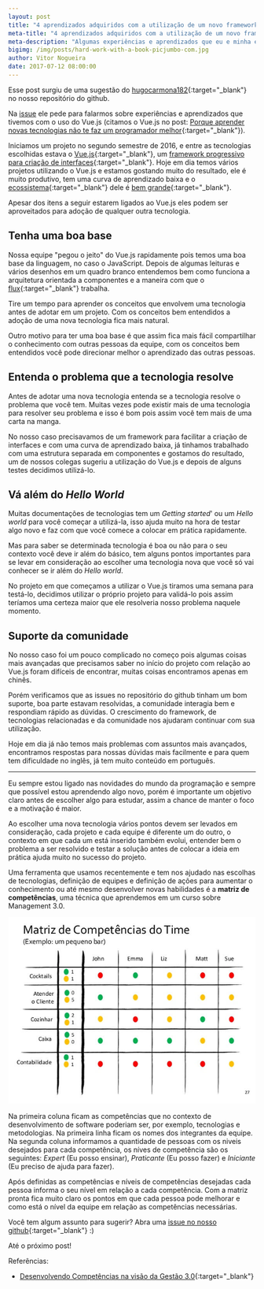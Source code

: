 ```yaml
---
layout: post
title: "4 aprendizados adquiridos com a utilização de um novo framework"
meta-title: "4 aprendizados adquiridos com a utilização de um novo framework"
meta-description: "Algumas experiências e aprendizados que eu e minha equipe tivemos com a adoção de um novo framework"
bigimg: /img/posts/hard-work-with-a-book-picjumbo-com.jpg
author: Vitor Nogueira
date: 2017-07-12 08:00:00
---
```


Esse post surgiu de uma sugestão do [hugocarmona182](https://github.com/hugocarmona182){:target="_blank"} no nosso repositório do github.

Na [issue](https://github.com/mindsetboaspraticas/mindsetboaspraticas.github.io/issues/18) ele pede para falarmos sobre experiências e aprendizados que tivemos com o uso do Vue.js (citamos o Vue.js no post: [Porque aprender novas tecnologias não te faz um programador melhor](http://mindsetboaspraticas.com.br/porque-aprender-novas-tecnologias-nao-te-faz-um-programador-melhor){:target="_blank"}).

Iniciamos um projeto no segundo semestre de 2016, e entre as tecnologias escolhidas estava o [Vue.js](https://vuejs.org/){:target="_blank"}, um [framework progressivo para criação de interfaces](https://vuejs.org/v2/guide/){:target="_blank"}. Hoje em dia temos vários projetos utilizando o Vue.js e estamos gostando muito do resultado, ele é muito produtivo, tem uma curva de aprendizado baixa e o [ecossistema](https://github.com/vuejs/awesome-vue){:target="_blank"} dele é [bem grande](https://curated.vuejs.org/){:target="_blank"}.

Apesar dos itens a seguir estarem ligados ao Vue.js eles podem ser aproveitados para adoção de qualquer outra tecnologia.

## Tenha uma boa base

Nossa equipe "pegou o jeito" do Vue.js rapidamente pois temos uma boa base da linguagem, no caso o JavaScript. Depois de algumas leituras e vários desenhos em um quadro branco entendemos bem como funciona a arquitetura orientada a componentes e a maneira com que o [flux](http://facebook.github.io/flux/){:target="_blank"} trabalha.

Tire um tempo para aprender os conceitos que envolvem uma tecnologia antes de adotar em um projeto. Com os conceitos bem entendidos a adoção de uma nova tecnologia fica mais natural.

Outro motivo para ter uma boa base é que assim fica mais fácil compartilhar o conhecimento com outras pessoas da equipe, com os conceitos bem entendidos você pode direcionar melhor o aprendizado das outras pessoas.

## Entenda o problema que a tecnologia resolve

Antes de adotar uma nova tecnologia entenda se a tecnologia resolve o problema que você tem. Muitas vezes pode existir mais de uma tecnologia para resolver seu problema e isso é bom pois assim você tem mais de uma carta na manga.

No nosso caso precisavamos de um framework para facilitar a criação de interfaces e com uma curva de aprendizado baixa, já tinhamos trabalhado com uma estrutura separada em componentes e gostamos do resultado, um de nossos colegas sugeriu a utilização do Vue.js e depois de alguns testes decidimos utilizá-lo.

## Vá além do *Hello World*

Muitas documentações de tecnologias tem um *Getting started*' ou um *Hello world* para você começar a utilizá-la, isso ajuda muito na hora de testar algo novo e faz com que você comece a colocar em prática rapidamente.

Mas para saber se determinada tecnologia é boa ou não para o seu contexto você deve ir além do básico, tem alguns pontos importantes para se levar em consideração ao escolher uma tecnologia nova que você só vai conhecer se ir além do *Hello world*.

No projeto em que começamos a utilizar o Vue.js tiramos uma semana para testá-lo, decidimos utilizar o próprio projeto para validá-lo pois assim teríamos uma certeza maior que ele resolveria nosso problema naquele momento.

## Suporte da comunidade

No nosso caso foi um pouco complicado no começo pois algumas coisas mais avançadas que precisamos saber no início do projeto com relação ao Vue.js foram difíceis de encontrar, muitas coisas encontramos apenas em chinês.

Porém verificamos que as issues no repositório do github tinham um bom suporte, boa parte estavam resolvidas, a comunidade interagia bem e respondiam rápido as dúvidas. O crescimento do framework, de tecnologias relacionadas e da comunidade nos ajudaram continuar com sua utilização.

Hoje em dia já não temos mais problemas com assuntos mais avançados, encontramos respostas para nossas dúvidas mais facilmente e para quem tem dificuldade no inglês, já tem muito conteúdo em português.

---

Eu sempre estou ligado nas novidades do mundo da programação e sempre que possível estou aprendendo algo novo, porém é importante um objetivo claro antes de escolher algo para estudar, assim a chance de manter o foco e a motivação é maior.

Ao escolher uma nova tecnologia vários pontos devem ser levados em consideração, cada projeto e cada equipe é diferente um do outro, o contexto em que cada um está inserido também evolui, entender bem o problema a ser resolvido e testar a solução antes de colocar a ideia em prática ajuda muito no sucesso do projeto.

Uma ferramenta que usamos recentemente e tem nos ajudado nas escolhas de tecnologias, definição de equipes e definição de ações para aumentar o conhecimento ou até mesmo desenvolver novas habilidades é a **matriz de competências**, uma técnica que aprendemos em um curso sobre Management 3.0.

![Desenvolvendo competências na visão da gestão 3.0](/img/posts/desenvolvendo-competencias-na-visao-da-gestao-30.jpg)

Na primeira coluna ficam as competências que no contexto de desenvolvimento de software poderiam ser, por exemplo, tecnologias e metodologias. Na primeira linha ficam os nomes dos integrantes da equipe. Na segunda coluna informamos a quantidade de pessoas com os niveis desejados para cada competência, os níves de competência são os seguintes: *Expert* (Eu posso ensinar), *Praticante* (Eu posso fazer) e *Iniciante* (Eu preciso de ajuda para fazer).

Após definidas as competências e níveis de competências desejadas cada pessoa informa o seu nível em relação a cada competência. Com a matriz pronta fica muito claro os pontos em que cada pessoa pode melhorar e como está o nível da equipe em relação as competências necessárias.

Você tem algum assunto para sugerir? Abra uma [issue no nosso github](https://github.com/mindsetboaspraticas/mindsetboaspraticas.github.io/issues/new){:target="_blank"} :)

Até o próximo post!

Referências:

- [Desenvolvendo Competências na visão da Gestão 3.0](https://pt.slideshare.net/andrefaria/desenvolvendo-competencias){:target="_blank"}